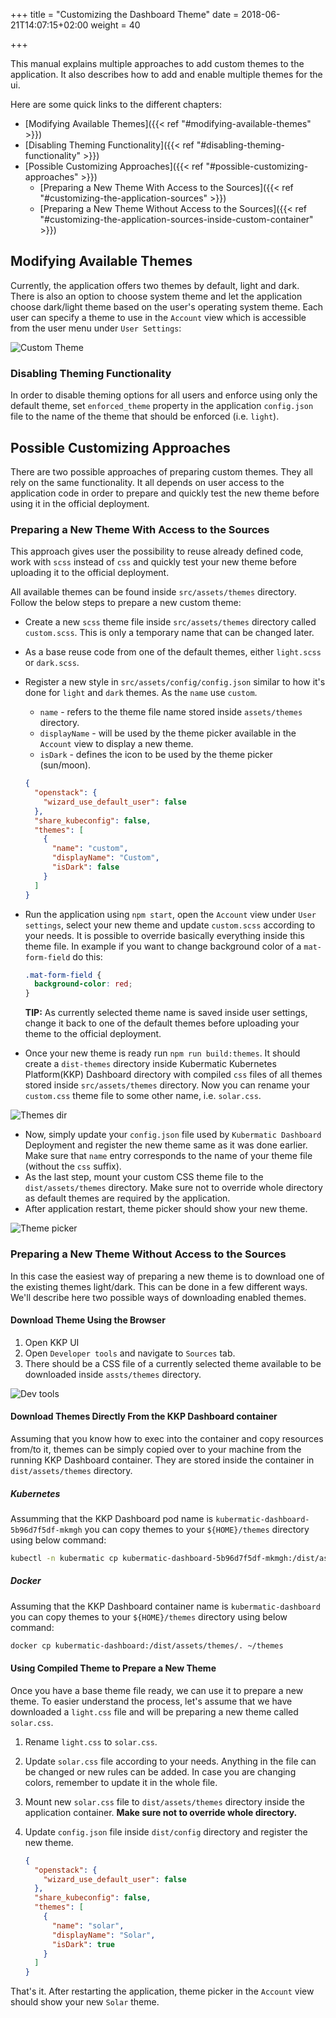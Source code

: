 +++
title = "Customizing the Dashboard Theme"
date = 2018-06-21T14:07:15+02:00
weight = 40

+++

This manual explains multiple approaches to add custom themes to the application. It also describes how to add and enable multiple themes for the ui.

Here are some quick links to the different chapters:

* [Modifying Available Themes]({{< ref "#modifying-available-themes" >}})
* [Disabling Theming Functionality]({{< ref "#disabling-theming-functionality" >}})
* [Possible Customizing Approaches]({{< ref "#possible-customizing-approaches" >}})
  * [Preparing a New Theme With Access to the Sources]({{< ref "#customizing-the-application-sources" >}})
  * [Preparing a New Theme Without Access to the Sources]({{< ref "#customizing-the-application-sources-inside-custom-container" >}})

## Modifying Available Themes
Currently, the application offers two themes by default, light and dark. There is also an option to choose system theme and let the application choose dark/light theme based
on the user's operating system theme. Each user can specify a theme to use in the `Account` view which is accessible from the user menu under `User Settings`:

![Custom Theme](/img/kubermatic/master/advanced/custom-ui/customizing-account.png)

### Disabling Theming Functionality
In order to disable theming options for all users and enforce using only the default theme, set
`enforced_theme` property in the application `config.json` file to the name of the theme that should be enforced (i.e. `light`).

## Possible Customizing Approaches
There are two possible approaches of preparing custom themes. They all rely on the same functionality. It all depends on user access to the application code in order
to prepare and quickly test the new theme before using it in the official deployment.

### Preparing a New Theme With Access to the Sources
This approach gives user the possibility to reuse already defined code, work with `scss` instead of `css`
and quickly test your new theme before uploading it to the official deployment.

All available themes can be found inside `src/assets/themes` directory. Follow the below steps to prepare a new custom theme:

- Create a new `scss` theme file inside `src/assets/themes` directory called `custom.scss`. This is only a temporary name that can be changed later.
- As a base reuse code from one of the default themes, either `light.scss` or `dark.scss`.
- Register a new style in `src/assets/config/config.json` similar to how it's done for `light` and `dark` themes. As the `name` use `custom`.
    - `name` - refers to the theme file name stored inside `assets/themes` directory.
    - `displayName` - will be used by the theme picker available in the `Account` view to display a new theme.
    - `isDark` - defines the icon to be used by the theme picker (sun/moon).
    ```json
    {
      "openstack": {
        "wizard_use_default_user": false
      },
      "share_kubeconfig": false,
      "themes": [
        {
          "name": "custom",
          "displayName": "Custom",
          "isDark": false
        }
      ]
    }
    ```

- Run the application using `npm start`, open the `Account` view under `User settings`, select your new theme and update `custom.scss` according to your needs.
  It is possible to override basically everything inside this theme file. In example if you want to change background color of a `mat-form-field` do this:
  ```scss
  .mat-form-field {
    background-color: red;
  }
  ```
  **TIP:** As currently selected theme name is saved inside user settings, change it back to one of the default themes before uploading your theme to the official deployment.
- Once your new theme is ready run `npm run build:themes`. It should create a `dist-themes` directory inside Kubermatic Kubernetes Platform(KKP) Dashboard directory with compiled `css` files of all themes
  stored inside `src/assets/themes` directory. Now you can rename your `custom.css` theme file to some other name, i.e. `solar.css`.

![Themes dir](/img/kubermatic/master/advanced/custom-ui/themes-dir.png)

- Now, simply update your `config.json` file used by `Kubermatic Dashboard` Deployment and register the new theme same as it was done earlier.
  Make sure that `name` entry corresponds to the name of your theme file (without the `css` suffix).
- As the last step, mount your custom CSS theme file to the `dist/assets/themes` directory. Make sure not to override whole directory as default themes are required by the application.
- After application restart, theme picker should show your new theme.

![Theme picker](/img/kubermatic/master/advanced/custom-ui/custom-theme.png)

### Preparing a New Theme Without Access to the Sources
In this case the easiest way of preparing a new theme is to download one of the existing themes light/dark. This can be done in a few different ways.
We'll describe here two possible ways of downloading enabled themes.

#### Download Theme Using the Browser
1. Open KKP UI
2. Open `Developer tools` and navigate to `Sources` tab.
3. There should be a CSS file of a currently selected theme available to be downloaded inside `assts/themes` directory.

![Dev tools](/img/kubermatic/master/advanced/custom-ui/developer-tools.png)

#### Download Themes Directly From the KKP Dashboard container
Assuming that you know how to exec into the container and copy resources from/to it, themes can be simply copied over to your machine
from the running KKP Dashboard container. They are stored inside the container in `dist/assets/themes` directory.

##### Kubernetes
Assumming that the KKP Dashboard pod name is `kubermatic-dashboard-5b96d7f5df-mkmgh` you can copy themes to your `${HOME}/themes` directory using below command:
```bash
kubectl -n kubermatic cp kubermatic-dashboard-5b96d7f5df-mkmgh:/dist/assets/themes ~/themes
```

##### Docker
Assuming that the KKP Dashboard container name is `kubermatic-dashboard` you can copy themes to your `${HOME}/themes` directory using below command:
```bash
docker cp kubermatic-dashboard:/dist/assets/themes/. ~/themes
```

#### Using Compiled Theme to Prepare a New Theme
Once you have a base theme file ready, we can use it to prepare a new theme. To easier understand the process, let's
assume that we have downloaded a `light.css` file and will be preparing a new theme called `solar.css`.

1. Rename `light.css` to `solar.css`.
2. Update `solar.css` file according to your needs. Anything in the file can be changed or new rules can be added.
   In case you are changing colors, remember to update it in the whole file.
3. Mount new `solar.css` file to `dist/assets/themes` directory inside the application container. **Make sure not to override whole directory.**
4. Update `config.json` file inside `dist/config` directory and register the new theme.

    ```json
    {
      "openstack": {
        "wizard_use_default_user": false
      },
      "share_kubeconfig": false,
      "themes": [
        {
          "name": "solar",
          "displayName": "Solar",
          "isDark": true
        }
      ]
    }
    ```

That's it. After restarting the application, theme picker in the `Account` view should show your new `Solar` theme.

